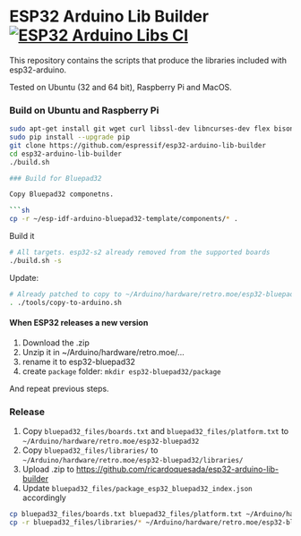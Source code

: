 # ESP32 Arduino Lib Builder [![ESP32 Arduino Libs CI](https://github.com/espressif/esp32-arduino-lib-builder/actions/workflows/push.yml/badge.svg)](https://github.com/espressif/esp32-arduino-lib-builder/actions/workflows/push.yml)

This repository contains the scripts that produce the libraries included with esp32-arduino.

Tested on Ubuntu (32 and 64 bit), Raspberry Pi and MacOS.

### Build on Ubuntu and Raspberry Pi
```bash
sudo apt-get install git wget curl libssl-dev libncurses-dev flex bison gperf python python-pip python-setuptools python-serial python-click python-cryptography python-future python-pyparsing python-pyelftools cmake ninja-build ccache jq
sudo pip install --upgrade pip
git clone https://github.com/espressif/esp32-arduino-lib-builder
cd esp32-arduino-lib-builder
./build.sh

### Build for Bluepad32

Copy Bluepad32 componetns.

```sh
cp -r ~/esp-idf-arduino-bluepad32-template/components/* .
```

Build it

```sh
# All targets. esp32-s2 already removed from the supported boards
./build.sh -s
```

Update:

```sh
# Already patched to copy to ~/Arduino/hardware/retro.moe/esp32-bluepad32
. ./tools/copy-to-arduino.sh
```

#### When ESP32 releases a new version

1. Download the .zip
2. Unzip it in ~/Arduino/hardware/retro.moe/...
3. rename it to esp32-bluepad32
4. create `package` folder: `mkdir esp32-bluepad32/package`

And repeat previous steps.

### Release

1. Copy `bluepad32_files/boards.txt` and `bluepad32_files/platform.txt` to `~/Arduino/hardware/retro.moe/esp32-bluepad32`
2. Copy `bluepad32_files/libraries/` to `~/Arduino/hardware/retro.moe/esp32-bluepad32/libraries/`
3. Upload .zip to https://github.com/ricardoquesada/esp32-arduino-lib-builder
4. Update `bluepad32_files/package_esp32_bluepad32_index.json` accordingly


```sh
cp bluepad32_files/boards.txt bluepad32_files/platform.txt ~/Arduino/hardware/retro.moe/esp32-bluepad32
cp -r bluepad32_files/libraries/* ~/Arduino/hardware/retro.moe/esp32-bluepad32/libraries/
```

